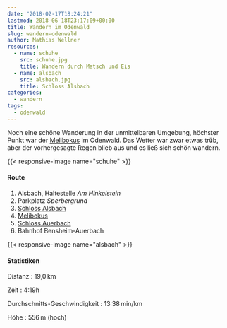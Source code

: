 ```yaml
---
date: "2018-02-17T18:24:21"
lastmod: 2018-06-18T23:17:09+00:00
title: Wandern im Odenwald
slug: wandern-odenwald
author: Mathias Wellner
resources:
  - name: schuhe
    src: schuhe.jpg
    title: Wandern durch Matsch und Eis
  - name: alsbach
    src: alsbach.jpg
    title: Schloss Alsbach
categories:
  - wandern
tags:
  - odenwald
---
```

Noch eine schöne Wanderung in der unmittelbaren Umgebung, höchster Punkt war der [Melibokus](https://de.wikipedia.org/wiki/Melibokus) im Odenwald. Das Wetter war zwar etwas trüb, aber der vorhergesagte Regen blieb aus und es ließ sich schön wandern. 

<!--more-->

{{< responsive-image name="schuhe" >}}

#### Route
1. Alsbach, Haltestelle _Am Hinkelstein_
2. Parkplatz _Sperbergrund_
3. [Schloss Alsbach](http://www.schloss-alsbach.org/)
4. [Melibokus](https://de.wikipedia.org/wiki/Melibokus)
5. [Schloss Auerbach](http://www.schloss-auerbach.de/)
6. Bahnhof Bensheim-Auerbach

{{< responsive-image name="alsbach" >}}

#### Statistiken

Distanz
:  19,0&thinsp;km

Zeit
:  4:19h

Durchschnitts-Geschwindigkeit
:  13:38&thinsp;min/km

Höhe
:  556&thinsp;m (hoch)